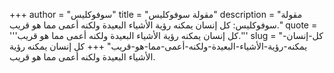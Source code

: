 +++
author = "سوفوكليس"
title = "مقولة سوفوكليس"
description = "مقولة سوفوكليس: كل إنسان يمكنه رؤية الأشياء البعيدة ولكنه أعمى مما هو قريب."
quote = '''كل إنسان يمكنه رؤية الأشياء البعيدة ولكنه أعمى مما هو قريب.''' 
slug = "كل-إنسان-يمكنه-رؤية-الأشياء-البعيدة-ولكنه-أعمى-مما-هو-قريب"
+++
كل إنسان يمكنه رؤية الأشياء البعيدة ولكنه أعمى مما هو قريب.
